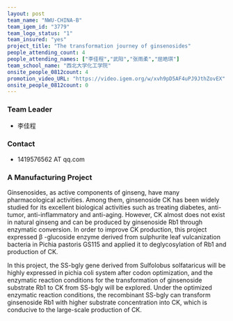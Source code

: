 ```yaml
---
layout: post
team_name: "NWU-CHINA-B"
team_igem_id: "3779"
team_logo_status: "1"
team_insured: "yes"
project_title: "The transformation journey of ginsenosides"
people_attending_count: 4
people_attending_names: ["李佳程","武阳","张雨柔","屈皓琪"]
team_school_name: "西北大学化工学院"
onsite_people_0812count: 4
promotion_video_URL: "https://video.igem.org/w/xvh9pD5AF4uPJ9JthZovEX"
onsite_people_0812count: 0
---
```



### Team Leader
* 李佳程

### Contact
* 1419576562 AT qq.com

### A Manufacturing Project

Ginsenosides, as active components of ginseng, have many pharmacological activities. Among them, ginsenoside CK has been widely studied for its excellent biological activities such as treating diabetes, anti-tumor, anti-inflammatory and anti-aging. However, CK almost does not exist in natural ginseng and can be produced by ginsenoside Rb1 through enzymatic conversion. In order to improve CK production, this project expressed β -glucoside enzyme derived from sulphurite leaf vulcanization bacteria in Pichia pastoris GS115 and applied it to deglycosylation of Rb1 and production of CK.

In this project, the SS-bgly gene derived from Sulfolobus solfataricus will be highly expressed in pichia coli system after codon optimization, and the enzymatic reaction conditions for the transformation of ginsenoside substrate Rb1 to CK from SS-bgly will be explored. Under the optimized enzymatic reaction conditions, the recombinant SS-bgly can transform ginsenoside Rb1 with higher substrate concentration into CK, which is conducive to the large-scale production of CK.
